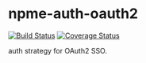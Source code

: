 # npme-auth-oauth2

[![Build Status](https://travis-ci.org/npm/npme-auth-oauth2.png)](https://travis-ci.org/npm/npme-auth-oauth2)
[![Coverage Status](https://coveralls.io/repos/npm/npme-auth-oauth2/badge.svg?branch=master)](https://coveralls.io/r/npm/npme-auth-oauth2?branch=master)

auth strategy for OAuth2 SSO.
